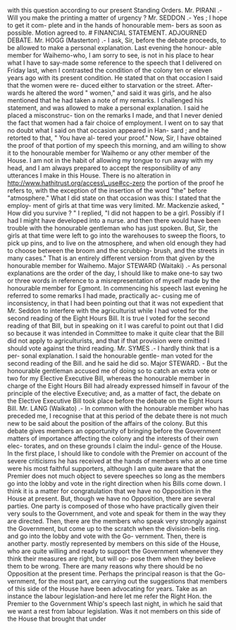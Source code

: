 with this question according to our present Standing Orders. Mr. PIRANI .- Will you make the printing a matter of urgency ? Mr. SEDDON .- Yes ; I hope to get it com- plete and in the hands of honourable mem- bers as soon as possible. Motion agreed to. # FINANCIAL STATEMENT. ADJOURNED DEBATE. Mr. HOGG (Masterton) .- I ask, Sir, before the debate proceeds, to be allowed to make a personal explanation. Last evening the honour- able member for Waihemo-who, I am sorry to see, is not in his place to hear what I have to say-made some reference to the speech that I delivered on Friday last, when I contrasted the condition of the colony ten or eleven years ago with its present condition. He stated that on that occasion I said that the women were re- duced either to starvation or the street. After- wards he altered the word " women," and said it was girls, and he also mentioned that he had taken a note of my remarks. I challenged his statement, and was allowed to make a personal explanation. I said he placed a misconstruc- tion on the remarks I made, and that I never denied the fact that women had a fair choice of employment. I went on to say that no doubt what I said on that occasion appeared in Han- sard ; and he retorted to that, " You have al- tered your proof." Now, Sir, I have obtained the proof of that portion of my speech this morning, and am willing to show it to the honourable member for Waihemo or any other member of the House. I am not in the habit of allowing my tongue to run away with my head, and I am always prepared to accept the responsibility of any utterances I make in this House. There is no alteration in http://www.hathitrust.org/access\_use#cc-zero the portion of the proof he refers to, with the exception of the insertion of the word "the" before "atmosphere." What I did state on that occasion was this: I stated that the employ- ment of girls at that time was very limited. Mr. Mackenzie asked, " How did you survive ? " I replied, "I did not happen to be a girl. Possibly if I had I might have developed into a nurse. and then there would have been trouble with the honourable gentleman who has just spoken. But, Sir, the girls at that time were left to go into the warehouses to sweep the floors, to pick up pins, and to live on the atmosphere, and when old enough they had to choose between the broom and the scrubbing- brush, and the streets in many cases." That is an entirely different version from that given by the honourable member for Waihemo. Major STEWARD (Waitaki) .- As personal explanations are the order of the day, I should like to make one-to say two or three words in reference to a misrepresentation of myself made by the honourable member for Egmont. In commencing his speech last evening he referred to some remarks I had made, practically ac- cusing me of inconsistency, in that I had been pointing out that it was not expedient that Mr. Seddon to interfere with the agriculturist while I had voted for the second reading of the Eight Hours Bill. It is true I voted for the second reading of that Bill, but in speaking on it I was careful to point out that I did so because it was intended in Committee to make it quite clear that the Bill did not apply to agriculturists, and that if that provision were omitted I should vote against the third reading. Mr. SYMES .- I hardly think that is a per- sonal explanation. I said the honourable gentle- man voted for the second reading of the Bill. and he said he did so. Major STEWARD. - But the honourable gentleman accused me of doing so to catch an extra vote or two for my Elective Executive Bill, whereas the honourable member in charge of the Eight Hours Bill had already expressed himself in favour of the principle of the elective Executive; and, as a matter of fact, the debate on the Elective Executive Bill took place before the debate on the Eight Hours Bill. Mr. LANG (Waikato) .- In common with the honourable member who has preceded me, I recognise that at this period of the debate there is not much new to be said about the position of the affairs of the colony. But this debate gives members an opportunity of bringing before the Government matters of importance affecting the colony and the interests of their own elec- torates, and on these grounds I claim the indul- gence of the House. In the first place, I should like to condole with the Premier on account of the severe criticisms he has received at the hands of members who at one time were his most faithful supporters, although I am quite aware that the Premier does not much object to severe speeches so long as the members go into the lobby and vote in the right direction when his Bills come down. I think it is a matter for congratulation that we have no Opposition in the House at present. But, though we have no Opposition, there are several parties. One party is composed of those who have practically given their very souls to the Government, and vote and speak for them in the way they are directed. Then, there are the members who speak very strongly against the Government, but come up to the scratch when the division-bells ring. and go into the lobby and vote with the Go- vernment. Then, there is another party. mostly represented by members on this side of the House, who are quite willing and ready to support the Government whenever they think their measures are right, but will op- pose them when they believe them to be wrong. There are many reasons why there should be no Opposition at the present time. Perhaps the principal reason is that the Go- vernment, for the most part, are carrying out the suggestions that members of this side of the House have been advocating for years. Take as an instance the labour legislation-and here let me refer the Right Hon. the Premier to the Government Whip's speech last night, in which he said that we want a rest from labour legislation. Was it not members on this side of the House that brought that under 
